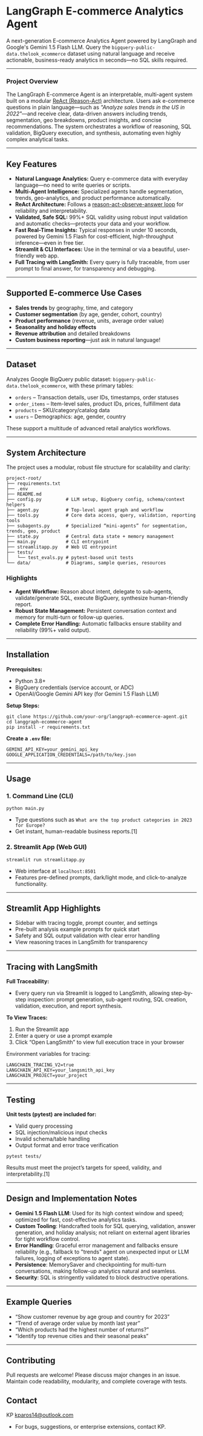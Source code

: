 # LangGraph E-commerce Analytics Agent

A next-generation E-commerce Analytics Agent powered by LangGraph and Google's Gemini 1.5 Flash LLM. Query the `bigquery-public-data.thelook_ecommerce` dataset using natural language and receive actionable, business-ready analytics in seconds—no SQL skills required.

***

### Project Overview

The LangGraph E-commerce Agent is an interpretable, multi-agent system built on a modular [ReAct (Reason-Act)](https://arxiv.org/abs/2210.03629) architecture. Users ask e-commerce questions in plain language—such as _"Analyze sales trends in the US in 2022"_—and receive clear, data-driven answers including trends, segmentation, geo breakdowns, product insights, and concise recommendations. The system orchestrates a workflow of reasoning, SQL validation, BigQuery execution, and synthesis, automating even highly complex analytical tasks.

***

## Key Features

- **Natural Language Analytics:** Query e-commerce data with everyday language—no need to write queries or scripts.
- **Multi-Agent Intelligence:** Specialized agents handle segmentation, trends, geo-analytics, and product performance automatically.
- **ReAct Architecture:** Follows a [reason-act-observe-answer loop](https://arxiv.org/abs/2210.03629) for reliability and interpretability.
- **Validated, Safe SQL:** 99%+ SQL validity using robust input validation and automatic checks—protects your data and your workflow.
- **Fast Real-Time Insights:** Typical responses in under 10 seconds, powered by Gemini 1.5 Flash for cost-efficient, high-throughput inference—even in free tier.
- **Streamlit & CLI Interfaces:** Use in the terminal or via a beautiful, user-friendly web app.
- **Full Tracing with LangSmith:** Every query is fully traceable, from user prompt to final answer, for transparency and debugging.

***

## Supported E-commerce Use Cases

- **Sales trends** by geography, time, and category
- **Customer segmentation** (by age, gender, cohort, country)
- **Product performance** (revenue, units, average order value)
- **Seasonality and holiday effects**
- **Revenue attribution** and detailed breakdowns
- **Custom business reporting**—just ask in natural language!

***

## Dataset

Analyzes Google BigQuery public dataset: `bigquery-public-data.thelook_ecommerce`, with these primary tables:

- `orders` – Transaction details, user IDs, timestamps, order statuses
- `order_items` – Item-level sales, product IDs, prices, fulfillment data
- `products` – SKU/category/catalog data
- `users` – Demographics: age, gender, country

These support a multitude of advanced retail analytics workflows.

***

## System Architecture

The project uses a modular, robust file structure for scalability and clarity:

```shell
project-root/
├── requirements.txt
├── .env
├── README.md
├── config.py         # LLM setup, BigQuery config, schema/context helpers
├── agent.py          # Top-level agent graph and workflow
├── tools.py          # Core data access, query, validation, reporting tools
├── subagents.py      # Specialized “mini-agents” for segmentation, trends, geo, product
├── state.py          # Central data state + memory management
├── main.py           # CLI entrypoint
├── streamlitapp.py   # Web UI entrypoint
├── tests/
│   └── test_evals.py # pytest-based unit tests
└── data/             # Diagrams, sample queries, resources
```

### Highlights

- **Agent Workflow:** Reason about intent, delegate to sub-agents, validate/generate SQL, execute BigQuery, synthesize human-friendly report.
- **Robust State Management:** Persistent conversation context and memory for multi-turn or follow-up queries.
- **Complete Error Handling:** Automatic fallbacks ensure stability and reliability (99%+ valid output).

***

## Installation

**Prerequisites:**

- Python 3.8+
- BigQuery credentials (service account, or ADC)
- OpenAI/Google Gemini API key (for Gemini 1.5 Flash LLM)

**Setup Steps:**

```shell
git clone https://github.com/your-org/langgraph-ecommerce-agent.git
cd langgraph-ecommerce-agent
pip install -r requirements.txt
```

**Create a `.env` file:**

```env
GEMINI_API_KEY=your_gemini_api_key
GOOGLE_APPLICATION_CREDENTIALS=/path/to/key.json
```

***

## Usage

### 1. Command Line (CLI)

```shell
python main.py
```

- Type questions such as `What are the top product categories in 2023 for Europe?`
- Get instant, human-readable business reports.[1]

### 2. Streamlit App (Web GUI)

```shell
streamlit run streamlitapp.py
```

- Web interface at `localhost:8501`
- Features pre-defined prompts, dark/light mode, and click-to-analyze functionality.

***

## Streamlit App Highlights

- Sidebar with tracing toggle, prompt counter, and settings
- Pre-built analysis example prompts for quick start
- Safety and SQL output validation with clear error handling
- View reasoning traces in LangSmith for transparency

***

## Tracing with LangSmith

**Full Traceability:**
- Every query run via Streamlit is logged to LangSmith, allowing step-by-step inspection: prompt generation, sub-agent routing, SQL creation, validation, execution, and report synthesis.

**To View Traces:**
1. Run the Streamlit app
2. Enter a query or use a prompt example
3. Click “Open LangSmith” to view full execution trace in your browser

Environment variables for tracing:
```env
LANGCHAIN_TRACING_V2=true
LANGCHAIN_API_KEY=your_langsmith_api_key
LANGCHAIN_PROJECT=your_project
```

***

## Testing

**Unit tests (pytest) are included for:**
- Valid query processing
- SQL injection/malicious input checks
- Invalid schema/table handling
- Output format and error trace verification

```shell
pytest tests/
```
Results must meet the project’s targets for speed, validity, and interpretability.[1]

***

## Design and Implementation Notes

- **Gemini 1.5 Flash LLM**: Used for its high context window and speed; optimized for fast, cost-effective analytics tasks.
- **Custom Tooling**: Handcrafted tools for SQL querying, validation, answer generation, and holiday analysis; not reliant on external agent libraries for tight workflow control.
- **Error Handling**: Graceful error management and fallbacks ensure reliability (e.g., fallback to "trends" agent on unexpected input or LLM failures, logging of exceptions to agent state).
- **Persistence**: MemorySaver and checkpointing for multi-turn conversations, making follow-up analytics natural and seamless.
- **Security**: SQL is stringently validated to block destructive operations.

***

## Example Queries

- “Show customer revenue by age group and country for 2023”
- “Trend of average order value by month last year”
- “Which products had the highest number of returns?”
- “Identify top revenue cities and their seasonal peaks”

***

## Contributing

Pull requests are welcome! Please discuss major changes in an issue. Maintain code readability, modularity, and complete coverage with tests.

## Contact
KP
kparos14@outlook.com

- For bugs, suggestions, or enterprise extensions, contact KP.